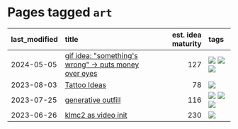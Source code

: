 # Pages tagged `art`

|last_modified|title|est. idea maturity|tags
|:---|:---|---:|:---|
|2024-05-05|[gif idea: "something's wrong" -> puts money over eyes](../ducktales_gif.md)|127|[![](https://img.shields.io/badge/tag-art-99b5f2)](../tags/art.md) [![](https://img.shields.io/badge/tag-ducktales-8b3cb7)](../tags/ducktales.md) [![](https://img.shields.io/badge/tag-gif-759071)](../tags/gif.md)|
|2023-08-03|[Tattoo Ideas](../ai_art_tattoo_inspo_board.md)|78|[![](https://img.shields.io/badge/tag-art-99b5f2)](../tags/art.md)|
|2023-07-25|[generative outfill](../generative_outfill.md)|116|[![](https://img.shields.io/badge/tag-art-99b5f2)](../tags/art.md) [![](https://img.shields.io/badge/tag-notebook-d46ff4)](../tags/notebook.md) [![](https://img.shields.io/badge/tag-tooling-b4243e)](../tags/tooling.md)|
|2023-06-26|[klmc2 as video init](../klmc2_as_video_init.md)|230|[![](https://img.shields.io/badge/tag-art-99b5f2)](../tags/art.md)|